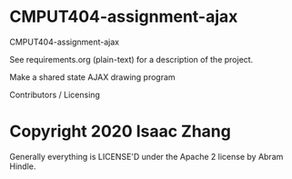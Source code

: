 CMPUT404-assignment-ajax
==============================

CMPUT404-assignment-ajax

See requirements.org (plain-text) for a description of the project.

Make a shared state AJAX drawing program

Contributors / Licensing

Copyright 2020 Isaac Zhang
========================

Generally everything is LICENSE'D under the Apache 2 license by Abram Hindle.
